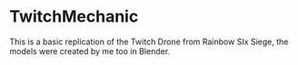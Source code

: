 # TwitchMechanic
 This is a basic replication of the Twitch Drone from Rainbow SIx Siege, the models were created by me too in Blender.
